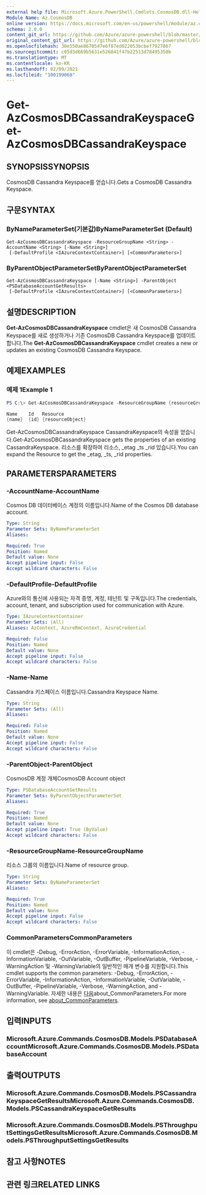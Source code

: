 ```yaml
---
external help file: Microsoft.Azure.PowerShell.Cmdlets.CosmosDB.dll-Help.xml
Module Name: Az.CosmosDB
online version: https://docs.microsoft.com/en-us/powershell/module/az.cosmosdb/get-azcosmosdbcassandrakeyspace
schema: 2.0.0
content_git_url: https://github.com/Azure/azure-powershell/blob/master/src/CosmosDB/CosmosDB/help/Get-AzCosmosDBCassandraKeyspace.md
original_content_git_url: https://github.com/Azure/azure-powershell/blob/master/src/CosmosDB/CosmosDB/help/Get-AzCosmosDBCassandraKeyspace.md
ms.openlocfilehash: 30e550ae8670547e6f87ed022053bcbef7927867
ms.sourcegitcommit: c05d3d669b5631e526841f47b22513d78495350b
ms.translationtype: MT
ms.contentlocale: ko-KR
ms.lasthandoff: 02/09/2021
ms.locfileid: "100199068"
---
```

# <span data-ttu-id="d3a6b-101">Get-AzCosmosDBCassandraKeyspace</span><span class="sxs-lookup"><span data-stu-id="d3a6b-101">Get-AzCosmosDBCassandraKeyspace</span></span>

## <span data-ttu-id="d3a6b-102">SYNOPSIS</span><span class="sxs-lookup"><span data-stu-id="d3a6b-102">SYNOPSIS</span></span>
<span data-ttu-id="d3a6b-103">CosmosDB Cassandra Keyspace를 얻습니다.</span><span class="sxs-lookup"><span data-stu-id="d3a6b-103">Gets a CosmosDB Cassandra Keyspace.</span></span>

## <span data-ttu-id="d3a6b-104">구문</span><span class="sxs-lookup"><span data-stu-id="d3a6b-104">SYNTAX</span></span>

### <span data-ttu-id="d3a6b-105">ByNameParameterSet(기본값)</span><span class="sxs-lookup"><span data-stu-id="d3a6b-105">ByNameParameterSet (Default)</span></span>
```
Get-AzCosmosDBCassandraKeyspace -ResourceGroupName <String> -AccountName <String> [-Name <String>]
 [-DefaultProfile <IAzureContextContainer>] [<CommonParameters>]
```

### <span data-ttu-id="d3a6b-106">ByParentObjectParameterSet</span><span class="sxs-lookup"><span data-stu-id="d3a6b-106">ByParentObjectParameterSet</span></span>
```
Get-AzCosmosDBCassandraKeyspace [-Name <String>] -ParentObject <PSDatabaseAccountGetResults>
 [-DefaultProfile <IAzureContextContainer>] [<CommonParameters>]
```

## <span data-ttu-id="d3a6b-107">설명</span><span class="sxs-lookup"><span data-stu-id="d3a6b-107">DESCRIPTION</span></span>
<span data-ttu-id="d3a6b-108">**Get-AzCosmosDBCassandraKeyspace** cmdlet은 새 CosmosDB Cassandra Keyspace를 새로 생성하거나 기존 CosmosDB Cassandra Keyspace를 업데이트합니다.</span><span class="sxs-lookup"><span data-stu-id="d3a6b-108">The **Get-AzCosmosDBCassandraKeyspace** cmdlet creates a new or updates an existing CosmosDB Cassandra Keyspace.</span></span>

## <span data-ttu-id="d3a6b-109">예제</span><span class="sxs-lookup"><span data-stu-id="d3a6b-109">EXAMPLES</span></span>

### <span data-ttu-id="d3a6b-110">예제 1</span><span class="sxs-lookup"><span data-stu-id="d3a6b-110">Example 1</span></span>
```powershell
PS C:\> Get-AzCosmosDBCassandraKeyspace -ResourceGroupName {resourceGroupName} -AccountName {accountName} -Name {name}

Name    Id   Resource
{name}  {id} {resourceObject}
```

<span data-ttu-id="d3a6b-111">Get-AzCosmosDBCassandraKeyspace CassandraKeyspace의 속성을 얻습니다.</span><span class="sxs-lookup"><span data-stu-id="d3a6b-111">Get-AzCosmosDBCassandraKeyspace gets the properties of an existing CassandraKeyspace.</span></span> <span data-ttu-id="d3a6b-112">리소스를 확장하여 리소스, _etag _ts _rid 있습니다.</span><span class="sxs-lookup"><span data-stu-id="d3a6b-112">You can expand the Resource to get the _etag, _ts, _rid properties.</span></span>

## <span data-ttu-id="d3a6b-113">PARAMETERS</span><span class="sxs-lookup"><span data-stu-id="d3a6b-113">PARAMETERS</span></span>

### <span data-ttu-id="d3a6b-114">-AccountName</span><span class="sxs-lookup"><span data-stu-id="d3a6b-114">-AccountName</span></span>
<span data-ttu-id="d3a6b-115">Cosmos DB 데이터베이스 계정의 이름입니다.</span><span class="sxs-lookup"><span data-stu-id="d3a6b-115">Name of the Cosmos DB database account.</span></span>

```yaml
Type: String
Parameter Sets: ByNameParameterSet
Aliases:

Required: True
Position: Named
Default value: None
Accept pipeline input: False
Accept wildcard characters: False
```

### <span data-ttu-id="d3a6b-116">-DefaultProfile</span><span class="sxs-lookup"><span data-stu-id="d3a6b-116">-DefaultProfile</span></span>
<span data-ttu-id="d3a6b-117">Azure와의 통신에 사용되는 자격 증명, 계정, 테넌트 및 구독입니다.</span><span class="sxs-lookup"><span data-stu-id="d3a6b-117">The credentials, account, tenant, and subscription used for communication with Azure.</span></span>

```yaml
Type: IAzureContextContainer
Parameter Sets: (All)
Aliases: AzContext, AzureRmContext, AzureCredential

Required: False
Position: Named
Default value: None
Accept pipeline input: False
Accept wildcard characters: False
```

### <span data-ttu-id="d3a6b-118">-Name</span><span class="sxs-lookup"><span data-stu-id="d3a6b-118">-Name</span></span>
<span data-ttu-id="d3a6b-119">Cassandra 키스페이스 이름입니다.</span><span class="sxs-lookup"><span data-stu-id="d3a6b-119">Cassandra Keyspace Name.</span></span>

```yaml
Type: String
Parameter Sets: (All)
Aliases:

Required: False
Position: Named
Default value: None
Accept pipeline input: False
Accept wildcard characters: False
```

### <span data-ttu-id="d3a6b-120">-ParentObject</span><span class="sxs-lookup"><span data-stu-id="d3a6b-120">-ParentObject</span></span>
<span data-ttu-id="d3a6b-121">CosmosDB 계정 개체</span><span class="sxs-lookup"><span data-stu-id="d3a6b-121">CosmosDB Account object</span></span>

```yaml
Type: PSDatabaseAccountGetResults
Parameter Sets: ByParentObjectParameterSet
Aliases:

Required: True
Position: Named
Default value: None
Accept pipeline input: True (ByValue)
Accept wildcard characters: False
```

### <span data-ttu-id="d3a6b-122">-ResourceGroupName</span><span class="sxs-lookup"><span data-stu-id="d3a6b-122">-ResourceGroupName</span></span>
<span data-ttu-id="d3a6b-123">리소스 그룹의 이름입니다.</span><span class="sxs-lookup"><span data-stu-id="d3a6b-123">Name of resource group.</span></span>

```yaml
Type: String
Parameter Sets: ByNameParameterSet
Aliases:

Required: True
Position: Named
Default value: None
Accept pipeline input: False
Accept wildcard characters: False
```

### <span data-ttu-id="d3a6b-124">CommonParameters</span><span class="sxs-lookup"><span data-stu-id="d3a6b-124">CommonParameters</span></span>
<span data-ttu-id="d3a6b-125">이 cmdlet은 -Debug, -ErrorAction, -ErrorVariable, -InformationAction, -InformationVariable, -OutVariable, -OutBuffer, -PipelineVariable, -Verbose, -WarningAction 및 -WarningVariable의 일반적인 매개 변수를 지원합니다.</span><span class="sxs-lookup"><span data-stu-id="d3a6b-125">This cmdlet supports the common parameters: -Debug, -ErrorAction, -ErrorVariable, -InformationAction, -InformationVariable, -OutVariable, -OutBuffer, -PipelineVariable, -Verbose, -WarningAction, and -WarningVariable.</span></span> <span data-ttu-id="d3a6b-126">자세한 내용은 [다음](http://go.microsoft.com/fwlink/?LinkID=113216)about_CommonParameters.</span><span class="sxs-lookup"><span data-stu-id="d3a6b-126">For more information, see [about_CommonParameters](http://go.microsoft.com/fwlink/?LinkID=113216).</span></span>

## <span data-ttu-id="d3a6b-127">입력</span><span class="sxs-lookup"><span data-stu-id="d3a6b-127">INPUTS</span></span>

### <span data-ttu-id="d3a6b-128">Microsoft.Azure.Commands.CosmosDB.Models.PSDatabaseAccount</span><span class="sxs-lookup"><span data-stu-id="d3a6b-128">Microsoft.Azure.Commands.CosmosDB.Models.PSDatabaseAccount</span></span>

## <span data-ttu-id="d3a6b-129">출력</span><span class="sxs-lookup"><span data-stu-id="d3a6b-129">OUTPUTS</span></span>

### <span data-ttu-id="d3a6b-130">Microsoft.Azure.Commands.CosmosDB.Models.PSCassandraKeyspaceGetResults</span><span class="sxs-lookup"><span data-stu-id="d3a6b-130">Microsoft.Azure.Commands.CosmosDB.Models.PSCassandraKeyspaceGetResults</span></span>

### <span data-ttu-id="d3a6b-131">Microsoft.Azure.Commands.CosmosDB.Models.PSThroughputSettingsGetResults</span><span class="sxs-lookup"><span data-stu-id="d3a6b-131">Microsoft.Azure.Commands.CosmosDB.Models.PSThroughputSettingsGetResults</span></span>

## <span data-ttu-id="d3a6b-132">참고 사항</span><span class="sxs-lookup"><span data-stu-id="d3a6b-132">NOTES</span></span>

## <span data-ttu-id="d3a6b-133">관련 링크</span><span class="sxs-lookup"><span data-stu-id="d3a6b-133">RELATED LINKS</span></span>
